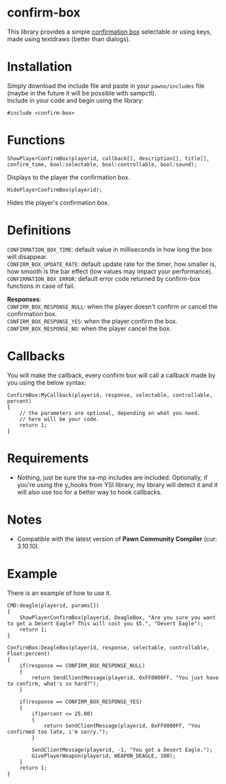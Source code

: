 # confirm-box
This library provides a simple [confirmation box](https://i.imgur.com/uyMuSAk.png) selectable or using keys, made using textdraws (better than dialogs).  

# Installation
Simply download the include file and paste in your `pawno/includes` file (maybe in the future it will be possible with sampctl).  
Include in your code and begin using the library:
```pawn
#include <confirm-box>
```

# Functions
```pawn
ShowPlayerConfirmBox(playerid, callback[], description[], title[], confirm_time, bool:selectable, bool:controllable, bool:sound);
```
Displays to the player the confirmation box.
```pawn
HidePlayerConfirmBox(playerid);
```
Hides the player's confirmation box.

# Definitions
`CONFIRMATION_BOX_TIME`: default value in milliseconds in how long the box will disappear.  
`CONFIRM_BOX_UPDATE_RATE`: default update rate for the timer, how smaller is, how smooth is the bar effect (low values may impact your performance).<br>
`CONFIRMATION_BOX_ERROR`: default error code returned by confirm-box functions in case of fail.<br>

**Responses**:  
`CONFIRM_BOX_RESPONSE_NULL`: when the player doesn't confirm or cancel the confirmation box.<br>
`CONFIRM_BOX_RESPONSE_YES`: when the player confirm the box.<br>
`CONFIRM_BOX_RESPONSE_NO`: when the player cancel the box.<br>

# Callbacks
You will make the callback, every confirm box will call a callback made by you using the below syntax:
```pawn
ConfirmBox:MyCallback(playerid, response, selectable, controllable, percent)
{
    // the parameters are optional, depending on what you need.
    // here will be your code.
    return 1;
}
```

# Requirements
* Nothing, just be sure the sa-mp includes are included. Optionally, if you're using the y_hooks from YSI library, my library will detect it and it will also use too for a better way to hook callbacks.

# Notes
* Compatible with the latest version of **Pawn Community Compiler** (cur: 3.10.10).

# Example
There is an example of how to use it.

```pawn
CMD:deagle(playerid, params[])
{
	ShowPlayerConfirmBox(playerid, DeagleBox, "Are you sure you want to get a Desert Eagle? This will cost you $5.", "Desert Eagle");
	return 1;
}

ConfirmBox:DeagleBox(playerid, response, selectable, controllable, Float:percent)
{
	if(response == CONFIRM_BOX_RESPONSE_NULL)
	{
		return SendClientMessage(playerid, 0xFF0000FF, "You just have to confirm, what's so hard?");
	}

	if(response == CONFIRM_BOX_RESPONSE_YES)
	{
		if(percent <= 25.00)
		{
			return SendClientMessage(playerid, 0xFF0000FF, "You confirmed too late, i'm sorry.");
		}

		SendClientMessage(playerid, -1, "You got a Desert Eagle.");
		GivePlayerWeapon(playerid, WEAPON_DEAGLE, 100);
	}
	return 1;
}
```
